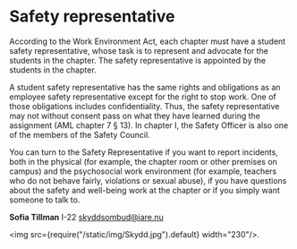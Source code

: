 # Safety representative

According to the Work Environment Act, each chapter must have a student safety representative, whose task is to represent and advocate for the students in the chapter. The safety representative is appointed by the students in the chapter.

A student safety representative has the same rights and obligations as an employee safety representative except for the right to stop work. One of those obligations includes confidentiality. Thus, the safety representative may not without consent pass on what they have learned during the assignment (AML chapter 7 § 13). In chapter I, the Safety Officer is also one of the members of the Safety Council.

You can turn to the Safety Representative if you want to report incidents, both in the physical (for example, the chapter room or other premises on campus) and the psychosocial work environment (for example, teachers who do not behave fairly, violations or sexual abuse), if you have questions about the safety and well-being work at the chapter or if you simply want someone to talk to.

__Sofia Tillman__ I-22 skyddsombud@iare.nu

<img src={require("/static/img/Skydd.jpg").default} width="230"/>.